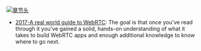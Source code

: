 [![章节头](https://parg.co/UGo)](https://parg.co/b4z) 
  

- [2017-A real world guide to WebRTC](https://deepstreamhub.com/tutorials/protocols/webrtc-intro/): The goal is that once you've read through it you've gained a solid, hands-on understanding of what it takes to build WebRTC apps and enough additional knowledge to know where to go next.